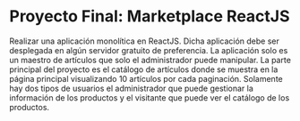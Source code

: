 # Proyecto Final: Marketplace ReactJS
Realizar una aplicación monolítica en ReactJS. Dicha aplicación debe ser desplegada en algún servidor gratuito de preferencia.
La aplicación solo es un maestro de artículos que solo el administrador puede manipular. La parte principal del proyecto es el catálogo de artículos donde se muestra en la página principal visualizando 10 artículos por cada paginación. 
Solamente hay dos tipos de usuarios el administrador que puede gestionar la información de los productos y el visitante que puede ver el catálogo de los productos.
